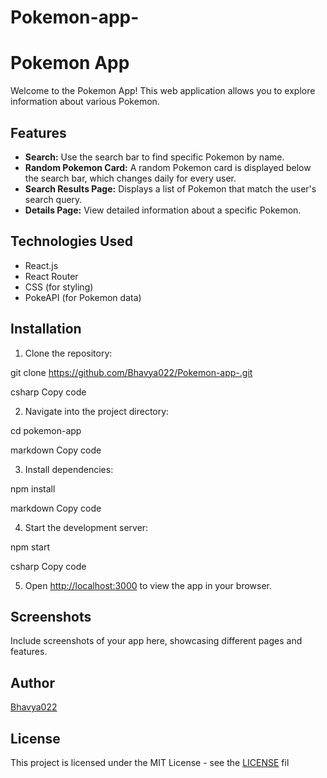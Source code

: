 # Pokemon-app-
# Pokemon App

Welcome to the Pokemon App! This web application allows you to explore information about various Pokemon.

## Features

- **Search:** Use the search bar to find specific Pokemon by name.
- **Random Pokemon Card:** A random Pokemon card is displayed below the search bar, which changes daily for every user.
- **Search Results Page:** Displays a list of Pokemon that match the user's search query.
- **Details Page:** View detailed information about a specific Pokemon.

## Technologies Used

- React.js
- React Router
- CSS (for styling)
- PokeAPI (for Pokemon data)

## Installation

1. Clone the repository:

git clone https://github.com/Bhavya022/Pokemon-app-.git

csharp
Copy code

2. Navigate into the project directory:

cd pokemon-app

markdown
Copy code

3. Install dependencies:

npm install

markdown
Copy code

4. Start the development server:

npm start

csharp
Copy code

5. Open [http://localhost:3000](http://localhost:3000) to view the app in your browser.

## Screenshots

Include screenshots of your app here, showcasing different pages and features.

## Author

[Bhavya022](https://github.com/Bhvaya022)

## License

This project is licensed under the MIT License - see the [LICENSE](LICENSE) fil
